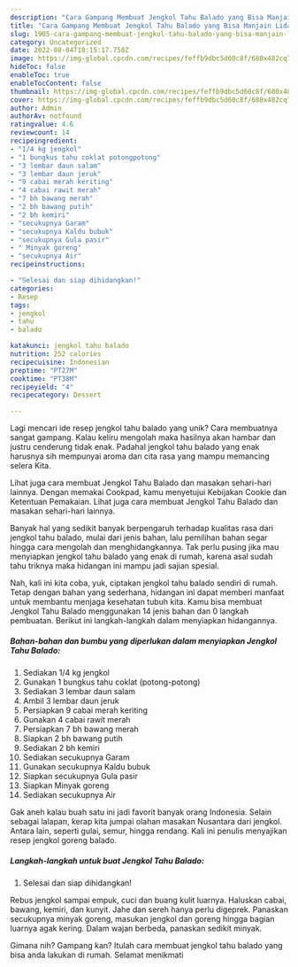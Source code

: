 ```yaml
---
description: "Cara Gampang Membuat Jengkol Tahu Balado yang Bisa Manjain Lidah"
title: "Cara Gampang Membuat Jengkol Tahu Balado yang Bisa Manjain Lidah"
slug: 1905-cara-gampang-membuat-jengkol-tahu-balado-yang-bisa-manjain-lidah
category: Uncategorized
date: 2022-08-04T18:15:17.758Z
image: https://img-global.cpcdn.com/recipes/feffb9dbc5d60c8f/680x482cq70/jengkol-tahu-balado-foto-resep-utama.jpg
hideToc: false
enableToc: true
enableTocContent: false
thumbnail: https://img-global.cpcdn.com/recipes/feffb9dbc5d60c8f/680x482cq70/jengkol-tahu-balado-foto-resep-utama.jpg
cover: https://img-global.cpcdn.com/recipes/feffb9dbc5d60c8f/680x482cq70/jengkol-tahu-balado-foto-resep-utama.jpg
author: Admin
authorAv: notfound
ratingvalue: 4.6
reviewcount: 14
recipeingredient:
- "1/4 kg jengkol"
- "1 bungkus tahu coklat potongpotong"
- "3 lembar daun salam"
- "3 lembar daun jeruk"
- "9 cabai merah keriting"
- "4 cabai rawit merah"
- "7 bh bawang merah"
- "2 bh bawang putih"
- "2 bh kemiri"
- "secukupnya Garam"
- "secukupnya Kaldu bubuk"
- "secukupnya Gula pasir"
- " Minyak goreng"
- "secukupnya Air"
recipeinstructions:

- "Selesai dan siap dihidangkan!"
categories:
- Resep
tags:
- jengkol
- tahu
- balado

katakunci: jengkol tahu balado 
nutrition: 252 calories
recipecuisine: Indonesian
preptime: "PT27M"
cooktime: "PT38M"
recipeyield: "4"
recipecategory: Dessert

---
```





Lagi mencari ide resep jengkol tahu balado yang unik? Cara membuatnya sangat gampang. Kalau keliru mengolah maka hasilnya akan hambar dan justru cenderung tidak enak. Padahal jengkol tahu balado yang enak harusnya sih mempunyai aroma dan cita rasa yang mampu memancing selera Kita.





Lihat juga cara membuat Jengkol Tahu Balado dan masakan sehari-hari lainnya. Dengan memakai Cookpad, kamu menyetujui Kebijakan Cookie dan Ketentuan Pemakaian. Lihat juga cara membuat Jengkol Tahu Balado dan masakan sehari-hari lainnya.

Banyak hal yang sedikit banyak berpengaruh terhadap kualitas rasa dari jengkol tahu balado, mulai dari jenis bahan, lalu pemilihan bahan segar hingga cara mengolah dan menghidangkannya. Tak perlu pusing jika mau menyiapkan jengkol tahu balado yang enak di rumah, karena asal sudah tahu triknya maka hidangan ini mampu jadi sajian spesial.






Nah, kali ini kita coba, yuk, ciptakan jengkol tahu balado sendiri di rumah. Tetap dengan bahan yang sederhana, hidangan ini dapat memberi manfaat untuk membantu menjaga kesehatan tubuh kita. Kamu bisa membuat Jengkol Tahu Balado menggunakan 14 jenis bahan dan 0 langkah pembuatan. Berikut ini langkah-langkah dalam menyiapkan hidangannya.

<!--inarticleads1-->

##### Bahan-bahan dan bumbu yang diperlukan dalam menyiapkan Jengkol Tahu Balado:

1. Sediakan 1/4 kg jengkol
1. Gunakan 1 bungkus tahu coklat (potong-potong)
1. Sediakan 3 lembar daun salam
1. Ambil 3 lembar daun jeruk
1. Persiapkan 9 cabai merah keriting
1. Gunakan 4 cabai rawit merah
1. Persiapkan 7 bh bawang merah
1. Siapkan 2 bh bawang putih
1. Sediakan 2 bh kemiri
1. Sediakan secukupnya Garam
1. Gunakan secukupnya Kaldu bubuk
1. Siapkan secukupnya Gula pasir
1. Siapkan  Minyak goreng
1. Sediakan secukupnya Air


Gak aneh kalau buah satu ini jadi favorit banyak orang Indonesia. Selain sebagai lalapan, kerap kita jumpai olahan masakan Nusantara dari jengkol. Antara lain, seperti gulai, semur, hingga rendang. Kali ini penulis menyajikan resep jengkol goreng balado. 

<!--inarticleads2-->

##### Langkah-langkah untuk buat Jengkol Tahu Balado:


1. Selesai dan siap dihidangkan!

Rebus jengkol sampai empuk, cuci dan buang kulit luarnya. Haluskan cabai, bawang, kemiri, dan kunyit. Jahe dan sereh hanya perlu digeprek. Panaskan secukupnya minyak goreng, masukan jengkol dan goreng hingga bagian luarnya agak kering. Dalam wajan berbeda, panaskan sedikit minyak. 

Gimana nih? Gampang kan? Itulah cara membuat jengkol tahu balado yang bisa anda lakukan di rumah. Selamat menikmati
